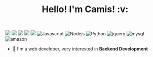<strong>
<h1 align="center"> Hello! I'm Camis! :v: </h1>

</strong>
<br />

![](https://img.shields.io/badge/-Python-informational?style=flat&logo=python&logoColor=white&color=F7D146)
![](https://img.shields.io/badge/-HTML-informational?style=flat&logo=html5&logoColor=white&color=DD5800)
![](https://img.shields.io/badge/-CSS-informational?style=flat&logo=css3&logoColor=white&color=1003DD)
![](https://img.shields.io/badge/-GitHub-informational?style=flat&logo=github&logoColor=white&color=000000)
![](https://img.shields.io/badge/-linux-informational?style=flat&logo=arch-linux&logoColor=white&color=477EDD)
![Javascript](https://img.shields.io/badge/JavaScript-F7DF1E?style=flat&logo=javascript&logoColor=black)
![Nodejs](https://img.shields.io/badge/Node.js-43853D?style=flat&logo=node.js&logoColor=white)
![Python](https://img.shields.io/badge/Python-14354C?style=flat&logo=python&logoColor=white)
![jquery](https://img.shields.io/badge/jQuery-0769AD?style=flatlogo=jquery&logoColor=white)
![mysql](https://img.shields.io/badge/MySQL-00000F?style=flat&logo=mysql&logoColor=white)
![amazon](https://img.shields.io/badge/Amazon_AWS-232F3E?style=flat&logo=amazon-aws&logoColor=white)

<ul>
  <li>🤖 I'm a web developer, very interested in <strong> <strong>Backend Development</strong></li>
</ul>
